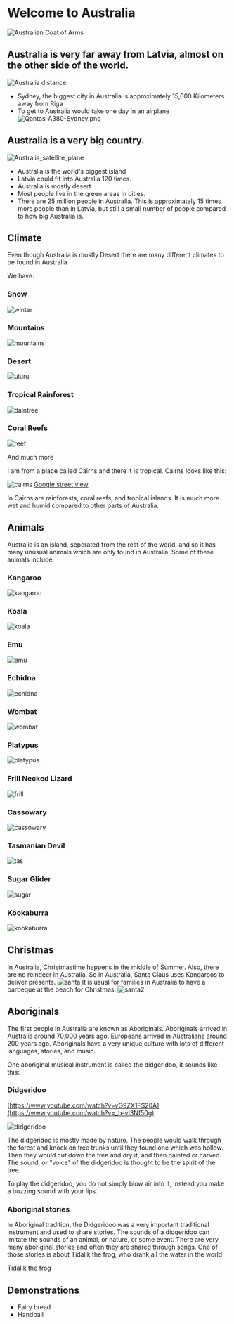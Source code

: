 # Welcome to Australia

![Australian Coat of Arms](Australian_Coat_of_Arms.png)

 ## Australia is very far away from Latvia, almost on the other side of the world. 

![Australia distance](Australia_distance.png)

- Sydney, the biggest city in Australia is approximately 15,000 Kilometers away from Riga 
- To get to Australia would take one day in an airplane
![Qantas-A380-Sydney.png](Qantas-A380-Sydney.png)



## Australia is a very big country.

![Australia_satellite_plane](Australia_satellite_plane.jpg)

- Australia is the world's biggest island
- Latvia could fit into Australia 120 times. 
- Australia is mostly desert
- Most people live in the green areas in cities.
- There are 25 million people in Australia. This is approximately 15 times more people than in Latvia, but still a small number of people compared to how big Australia is.



## Climate

Even though Australia is mostly Desert there are many different climates to be found in Australia

We have:

### Snow

![winter](winter.jpeg)

### Mountains

![mountains](australia-blue-mountains-national-park.jpg)

### Desert

![uluru](uluru.jpg)

### Tropical Rainforest

![daintree](daintree.jpg)

### Coral Reefs

![reef](reef.jpeg)

And much more


I am from a place called Cairns and there it is tropical. Cairns looks like this:

![cairns](cairns.jpg)
[Google street view](https://goo.gl/maps/dnkMKbDFGKWau7Xq6)

In Cairns are rainforests, coral reefs, and tropical islands. It is much more wet and humid compared to other parts of Australia.



## Animals

Australia is an island, seperated from the rest of the world, and so it has many unusual animals which are only found in Australia. Some of these animals include:

### Kangaroo

![kangaroo](kangaroo.jpg)

### Koala

![koala](koala.jpg)

### Emu

![emu](emu.jpg)

### Echidna

![echidna](echidna.jpg)

### Wombat

![wombat](wombat.jpg)

### Platypus

![platypus](platypus.jpg)

### Frill Necked Lizard

![frill](frill.jpeg)

### Cassowary

![cassowary](cassowary.jpg)

### Tasmanian Devil

![tas](tas.jpg)

### Sugar Glider

![sugar](sugar.jpg)

### Kookaburra

![kookaburra](kookaburra.jpg)

## Christmas

In Australia, Christmastime happens in the middle of Summer. Also, there are no reindeer in Australia. So in Australia, Santa Claus uses Kangaroos to deliver presents.
![santa](santa.jpg)
It is usual for families in Australia to have a barbeque at the beach for Christmas. 
![santa2](santa2.jpg)

## Aboriginals

The first people in Australia are known as Aboriginals. Aboriginals arrived in Australia around 70,000 years ago. Europeans arrived in Australians around 200 years ago. Aboriginals have a very unique culture with lots of different languages, stories, and music. 

One aboriginal musical instrument is called the didgeridoo, it sounds like this:

### Didgeridoo

[https://www.youtube.com/watch?v=yG9ZX1FS20A](https://www.youtube.com/watch?v=_b-vI3Nf50g)

![didgeridoo](didgeridoo.jpg)

The didgeridoo is mostly made by nature. The people would walk through the forest and knock on tree trunks until they found one which was hollow. Then
they would cut down the tree and dry it, and then painted or carved. The sound, or "voice" of the didgeridoo is thought to be the spirit of the tree.

To play the didgeridoo, you do not simply blow air into it, instead you make a buzzing sound with your lips. 


### Aboriginal stories

In Aboriginal tradition, the Didgeridoo was a very important traditional instrument and used to share stories. The sounds of a didgeridoo can imitate the
sounds of an animal, or nature, or some event. There are very many aboriginal stories and often they are shared through songs. One of those stories is about 
Tidalik the frog, who drank all the water in the world

[Tidalik the frog](https://www.bbc.co.uk/teach/school-radio/english-ks1-tiddalik-the-frog-part-1)

## Demonstrations

- Fairy bread
- Handball



